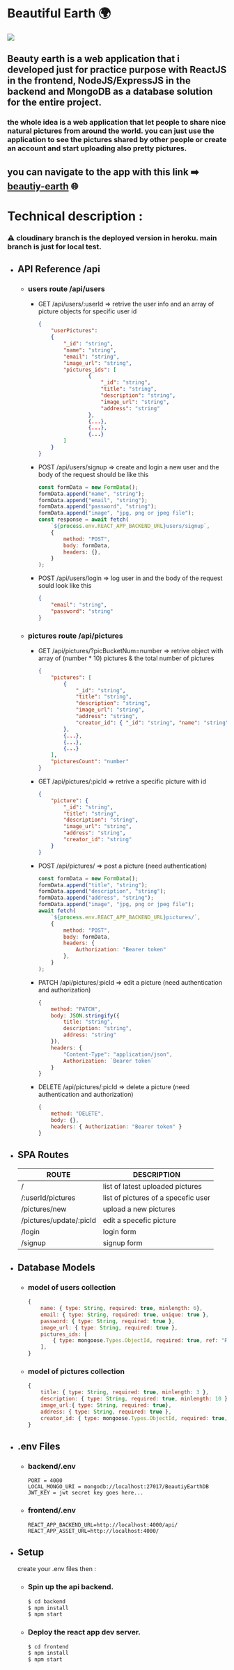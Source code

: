 # Beautiful Earth :earth_africa:

![](./frontend/src/images/beautiful-earth.png)

## Beauty earth is a web application that i developed just for practice purpose with ReactJS in the frontend, NodeJS/ExpressJS in the backend and MongoDB as a database solution for the entire project.


### the whole idea is a web application that let people to share nice natural pictures from around the world. you can just use the application to see the pictures shared by other people or create an account and start uploading also pretty pictures.
## you can navigate to the app with this link :arrow_right: [beautiy-earth](https://beautiy-earth.herokuapp.com/) :globe_with_meridians:

# Technical description :
### :warning: cloudinary branch is the deployed version in heroku. main branch is just for local test.
- ## API Reference /api
    - ### users route /api/users
        - GET /api/users/:userId => retrive the user info and an array of picture objects for specific user id 
            ```json
            { 
                "userPictures":
                { 
                    "_id": "string", 
                    "name": "string", 
                    "email": "string", 
                    "image_url": "string", 
                    "pictures_ids": [
                            {
                                "_id": "string",
                                "title": "string",
                                "description": "string",
                                "image_url": "string",
                                "address": "string"
                            }, 
                            {...}, 
                            {...},
                            {...}
                    ] 
                } 
            }
            ```
        - POST /api/users/signup => create and login a new user and the body of the request should be like this
            ```javascript
            const formData = new FormData();
            formData.append("name", "string");
            formData.append("email", "string");
            formData.append("password", "string");
            formData.append("image", "jpg, png or jpeg file");
            const response = await fetch(
                `${process.env.REACT_APP_BACKEND_URL}users/signup`,
                {
                    method: "POST",
                    body: formData,
                    headers: {},
                }
            );
            ```
        - POST /api/users/login => log user in and the body of the request sould look like this 
            ```json 
            { 
                "email": "string", 
                "password": "string"
            }
            ```
    - ### pictures route /api/pictures
        - GET /api/pictures/?picBucketNum=number => retrive object with array of (number * 10) pictures & the total number of pictures 
            ```json
            { 
                "pictures": [ 
                    { 
                        "_id": "string", 
                        "title": "string", 
                        "description": "string", 
                        "image_url": "string",
                        "address": "string",
                        "creator_id": { "_id": "string", "name": "string", "image_url": "string" }
                    }, 
                    {...}, 
                    {...}, 
                    {...} 
                ], 
                "picturesCount": "number"
            }
            ```
        - GET /api/pictures/:picId => retrive a specific picture with id 
            ```json
            {
                "picture": {
                    "_id": "string", 
                    "title": "string", 
                    "description": "string", 
                    "image_url": "string", 
                    "address": "string", 
                    "creator_id": "string"
                }
            }
            ```
        - POST /api/pictures/ => post a picture (need authentication)
            ```javascript
            const formData = new FormData();
            formData.append("title", "string");
            formData.append("description", "string");
            formData.append("address", "string");
            formData.append("image", "jpg, png or jpeg file");
            await fetch(
                `${process.env.REACT_APP_BACKEND_URL}pictures/`,
                {
                    method: "POST",
                    body: formData,
                    headers: {
                        Authorization: "Bearer token"
                    },
                }
            );
            ```
        - PATCH /api/pictures/:picId => edit a picture (need authentication and authorization)
            ```javascript
            {
                method: "PATCH",
                body: JSON.stringify({
                    title: "string",
                    description: "string",
                    address: "string"
                }),
                headers: {
                    "Content-Type": "application/json",
                    Authorization: `Bearer token`
                }
            }
            ```
        - DELETE /api/pictures/:picId => delete a picture (need authentication and authorization)
            ```javascript
            {
                method: "DELETE",
                body: {},
                headers: { Authorization: "Bearer token" }
            }
            ```
- ## SPA Routes
    | ROUTE                    | DESCRIPTION                         |
    |--------------------------|-------------------------------------|
    | /                        | list of latest uploaded pictures    |
    | /:userId/pictures        | list of pictures of a specefic user |
    | /pictures/new            | upload a new pictures               |
    | /pictures/update/:picId  | edit a specefic picture             |
    | /login                   | login form                          |
    | /signup                  | signup form                         |
- ## Database Models
    - ### model of users collection
        ```javascript
        {
            name: { type: String, required: true, minlength: 6},
            email: { type: String, required: true, unique: true },
            password: { type: String, required: true },
            image_url: { type: String, required: true },
            pictures_ids: [
                { type: mongoose.Types.ObjectId, required: true, ref: "Picture" },
            ],
        }
        ```
    - ### model of pictures collection
        ```javascript
        {
            title: { type: String, required: true, minlength: 3 },
            description: { type: String, required: true, minlength: 10 },
            image_url:{ type: String, required: true},
            address: { type: String, required: true },
            creator_id: { type: mongoose.Types.ObjectId, required: true, ref: "User"}
        }
        ```
- ## .env Files
    - ### backend/.env
        ```
        PORT = 4000
        LOCAL_MONGO_URI = mongodb://localhost:27017/BeautiyEarthDB
        JWT_KEY = jwt secret key goes here...
        ```
    - ### frontend/.env
        ```
        REACT_APP_BACKEND_URL=http://localhost:4000/api/
        REACT_APP_ASSET_URL=http://localhost:4000/
        ```
- ## Setup
    create your .env files then :
    - ### Spin up the api backend.
        ```sh
        $ cd backend
        $ npm install
        $ npm start
        ```
    - ### Deploy the react app dev server.
        ```sh
        $ cd frontend
        $ npm install
        $ npm start
        ```